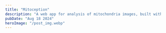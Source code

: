 ```yaml
---
title: "Mitoception"
description: "A web app for analysis of mitochondria images, built with Remix and FastAPI"
pubDate: "Aug 18 2024"
heroImage: "/post_img.webp"
---
```

